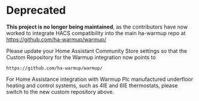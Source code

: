 # Deprecated

**This project is no longer being maintained**, 
as the contributors have now worked to 
integrate HACS compatibility into the main
ha-warmup repo at <https://github.com/ha-warmup/warmup/>

Please update your Home Assistant Community Store 
settings so that the Custom Repository for the Warmup integration now points to 

```
https://github.com/ha-warmup/warmup/
```

For Home Assistance integration 
with Warmup Plc manufactured
underfloor heating and control systems, such as 4IE and 6IE thermostats, please switch 
to the new custom repository above.
